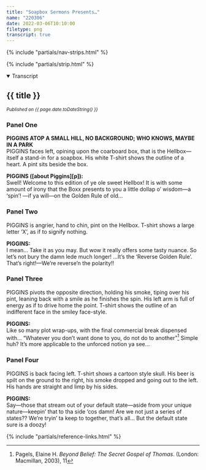 ```yaml
---
title: "Soapbox Sermons Presents…"
name: "220306"
date: 2022-03-06T10:10:00
filetype: png
transcript: true
---
```


{% include "partials/nav-strips.html" %}

{% include "partials/strip.html" %}


<details open>
<summary>Transcript</summary>

## {{ title }}
<small>*Published on {{ page.date.toDateString() }}*</small>

### Panel One 
**PIGGINS ATOP A SMALL HILL, NO BACKGROUND; WHO KNOWS, MAYBE IN A PARK**  
PIGGINS faces left, opining upon the coarboard box, that is the Hellbox—itself a stand-in for a soapbox. His white T-shirt shows the outline of a heart. A pint sits beside the box.  

**PIGGINS ([about Piggins][p]):**  
Swell! Welcome to this edition of ye ole sweet Hellbox! It is with some amount of irony that the Boxx presents to you a little dollap o’ wisdom—a ‘spin’! —if ya will—on the Golden Rule of old…

### Panel Two
PIGGINS is angrier, hand to chin, pint on the Hellbox. T-shirt shows a large letter ‘X’, as if to signify nothing.

**PIGGINS:**  
I mean… Take it as you may. But wow it really offers some tasty nuance. So let’s not bury the damn lede much longer! …It’s the ‘Reverse Golden Rule’. That’s right!—We’re reverse’n the polarity!!

### Panel Three
PIGGINS pivots the opposite direction, holding his smoke, tiping over his pint, leaning back with a smile as he finishes the spin. His left arm is full of energy as if to drive home the point. T-shirt shows the outline of an indifferent face in the smiley face-style.

**PIGGINS:**  
Like so many plot wrap-ups, with the final commercial break dispensed with… “Whatever you don’t want done to you, do not do to another”[^1] Simple huh? It’s more applicable to the unforced notion ya see…

### Panel Four
PIGGINS is back facing left. T-shirt shows a cartoon style skull. His beer is spilt on the ground to the right, his smoke dropped and going out to the left. His hands are straight and limp by his sides.

**PIGGINS:**  
Say—those that stream out of your default state—aside from your unique nature—keepin’ that to tha side ‘cos damn! Are we not just a series of states?? We’re tryin’ ta keep to together, that’s all… But the default state sure is a doozy!

<!--FOOTNOTES-->
[^1]: Pagels, Elaine H. _Beyond Belief: The Secret Gospel of Thomas_. (London: Macmillan, 2003), 11

</details>

{% include "partials/reference-links.html" %}

